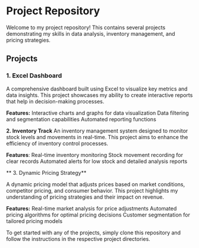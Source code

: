 # Project Repository

Welcome to my project repository! This contains several projects demonstrating my skills in data analysis, inventory management, and pricing strategies.

## Projects

### 1. Excel Dashboard
A comprehensive dashboard built using Excel to visualize key metrics and data insights. This project showcases my ability to create interactive reports that help in decision-making processes.

**Features:**
 Interactive charts and graphs for data visualization
 Data filtering and segmentation capabilities
 Automated reporting functions

 **2. Inventory Track**
An inventory management system designed to monitor stock levels and movements in real-time. This project aims to enhance the efficiency of inventory control processes.

**Features**:
  Real-time inventory monitoring
  Stock movement recording for clear records
 Automated alerts for low stock and detailed analysis reports
 
** 3. Dynamic Pricing Strategy**
    
A dynamic pricing model that adjusts prices based on market conditions, competitor pricing, and consumer behavior. This project highlights my understanding of pricing strategies and their impact on revenue.

**Features:**
 Real-time market analysis for price adjustments
 Automated pricing algorithms for optimal pricing decisions
 Customer segmentation for tailored pricing models

To get started with any of the projects, simply clone this repository and follow the instructions in the respective project directories.


